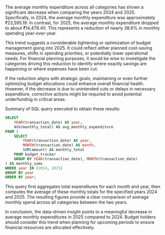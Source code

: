 The average monthly expenditure across all categories has shown a significant decrease when comparing the years 2024 and 2025. Specifically, in 2024, the average monthly expenditure was approximately ₹23,595.19. In contrast, for 2025, the average monthly expenditure dropped to about ₹14,479.40. This represents a reduction of nearly 38.6% in monthly spending year-over-year.

This trend suggests a considerable tightening or optimization of budget management going into 2025. It could reflect either planned cost-saving measures, shifts in spending priorities, or potentially lower operational needs. For financial planning purposes, it would be wise to investigate the categories driving this reduction to identify where exactly savings are happening or where expenses have been cut. 

If the reduction aligns with strategic goals, maintaining or even further optimizing budget allocations could enhance overall financial health. However, if the decrease is due to unintended cuts or delays in necessary expenditure, corrective actions might be required to avoid potential underfunding in critical areas.

Summary of SQL query executed to obtain these results:

```sql
SELECT 
    YEAR(transaction_date) AS year, 
    AVG(monthly_total) AS avg_monthly_expenditure
FROM (
    SELECT 
        YEAR(transaction_date) AS year,
        MONTH(transaction_date) AS month,
        SUM(amount) AS monthly_total
    FROM budget_tracker
    GROUP BY YEAR(transaction_date), MONTH(transaction_date)
) AS monthly_sums
WHERE year IN (2024, 2025)
GROUP BY year
ORDER BY year;
```

This query first aggregates total expenditures for each month and year, then computes the average of these monthly totals for the specified years 2024 and 2025. The resulting figures provide a clear comparison of average monthly spend across all categories between the two years.

In conclusion, the data-driven insight points to a meaningful decrease in average monthly expenditures in 2025 compared to 2024. Budget holders should consider this trend when planning for upcoming periods to ensure financial resources are allocated effectively.